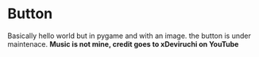 # Button

Basically hello world but in pygame and with an image. the button is under maintenace. **Music is not mine, credit goes to xDeviruchi on YouTube**